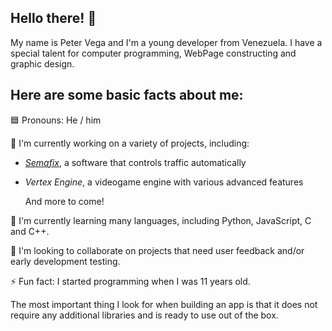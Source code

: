 ## Hello there! 👋

My name is Peter Vega and I'm a young developer from Venezuela.
I have a special talent for computer programming, WebPage constructing and graphic design.

## Here are some basic facts about me:
🟦 Pronouns: He / him

🔭 I'm currently working on a variety of projects, including:
- _[Semafix](https://github.com/SaturniNovaDev/Semafix)_, a software that controls traffic automatically
- _Vertex Engine_, a videogame engine with various advanced features

  And more to come!

🌱 I'm currently learning many languages, including Python, JavaScript, C and C++.

👯 I'm looking to collaborate on projects that need user feedback and/or early development testing.

⚡ Fun fact: I started programming when I was 11 years old.

The most important thing I look for when building an app is that it does not require any additional libraries
and is ready to use out of the box.
